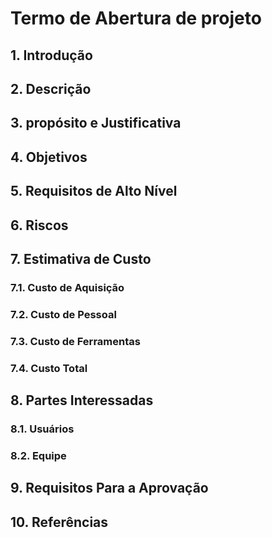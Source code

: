 # Termo de Abertura de projeto

## 1. Introdução

## 2. Descrição

## 3. propósito e Justificativa

## 4. Objetivos

## 5. Requisitos de Alto Nível

## 6. Riscos

## 7. Estimativa de Custo

### 7.1. Custo de Aquisição

### 7.2. Custo de Pessoal

### 7.3. Custo de Ferramentas

### 7.4. Custo Total

## 8. Partes Interessadas

### 8.1. Usuários

### 8.2. Equipe

## 9. Requisitos Para a Aprovação

## 10. Referências